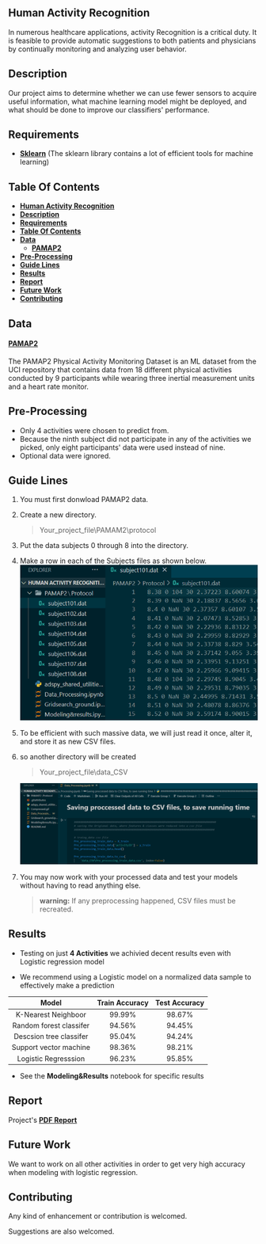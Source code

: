 ## **Human Activity Recognition**
In numerous healthcare applications, activity Recognition is a critical duty. It is feasible to provide automatic suggestions to both patients and physicians by continually monitoring and analyzing user behavior.

## **Description**
Our project aims to determine whether we can use fewer sensors to acquire useful information, what machine learning model might be deployed, and what should be done to improve our classifiers' performance.

## **Requirements**
- [**Sklearn**](https://scikit-learn.org/stable/install.html) (The sklearn library contains a lot of efficient tools for machine learning)


## **Table Of Contents**
- [**Human Activity Recognition**](#human-activity-recognition)
- [**Description**](#description)
- [**Requirements**](#requirements)
- [**Table Of Contents**](#table-of-contents)
- [**Data**](#data)
    - [**PAMAP2**](#pamap2)
- [**Pre-Processing**](#pre-processing)
- [**Guide Lines**](#guide-lines)
- [**Results**](#results)
- [**Report**](#report)
- [**Future Work**](#future-work)
- [**Contributing**](#contributing)


## **Data**
#### **[PAMAP2](https://archive.ics.uci.edu/ml/datasets/PAMAP2+Physical+Activity+Monitoring)** 
The PAMAP2 Physical Activity Monitoring Dataset is an ML dataset from the UCI repository that contains data from 18 different physical activities conducted by 9 participants while wearing three inertial measurement units and a heart rate monitor. 



## **Pre-Processing**
* Only 4 activities were chosen to predict from.
* Because the ninth subject did not participate in any of the activities we picked, only eight participants' data were used instead of nine.
* Optional data were ignored.


## **Guide Lines**  

1. You must first donwload PAMAP2 data.
1. Create a new directory. 
   >Your_project_file\PAMAM2\protocol 
1. Put the data subjects 0 through 8 into the directory.
2. Make a row in each of the Subjects files as shown below.![guide lines](Compressed.gif)
3. To be efficient with such massive data, we will just read it once, alter it, and store it as new CSV files.
4. so another directory will be created
    >Your_project_file\data_CSV 

    ![guide lines](save_CSV.gif)
5. You may now work with your processed data and test your models without having to read anything else. 
   > **warning:**
   > If any preprocessing happened, CSV files must be recreated.



## **Results**

- Testing on just **4 Activities** we achivied decent results even with Logistic regression model

- We recommend  using  a Logistic model on a normalized data sample to effectively make a prediction 

| Model | Train Accuracy | Test Accuracy |
|:------:|:------:|:------:|
| K-Nearest Neighboor       | 99.99%   |98.67%|
| Random forest classifer   | 94.56%   |94.45%|
| Descsion tree classifer   | 95.04%   |94.24%|
| Support vector machine    | 98.36%   |98.21%|
| Logistic Regresssion      | 96.23%   |95.85%|

- See the **Modeling&Results** notebook for specific results

## **Report**

Project's **[PDF Report]()**


## **Future Work**

We want to work on all other activities in order to get very high accuracy when modeling with logistic regression.

## **Contributing**
Any kind of enhancement or contribution is welcomed.

Suggestions are also welcomed.







